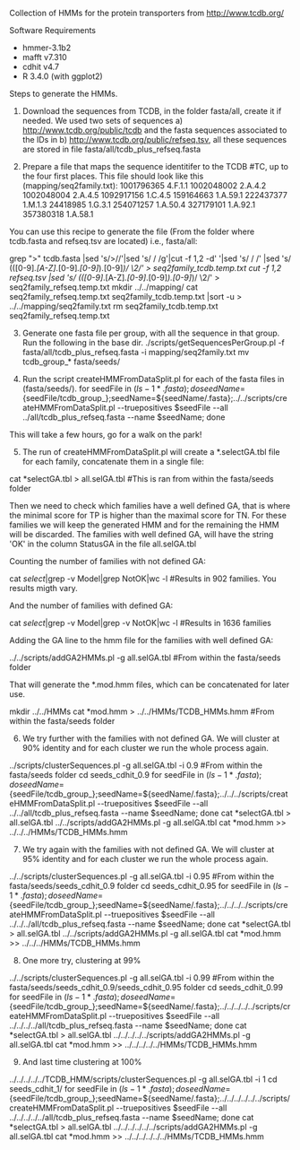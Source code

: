 Collection of HMMs for the protein transporters from http://www.tcdb.org/

Software Requirements

* hmmer-3.1b2
* mafft v7.310
* cdhit v4.7
* R 3.4.0 (with ggplot2)

Steps to generate the HMMs.

1. Download the sequences from TCDB, in the folder fasta/all, create it if needed.
  We used two sets of sequences a) http://www.tcdb.org/public/tcdb and the fasta sequences associated to the IDs in b) http://www.tcdb.org/public/refseq.tsv, all these sequences are stored in file fasta/all/tcdb_plus_refseq.fasta

2. Prepare a file that maps the sequence identitifer to the TCDB #TC, up to the four first places. This file should look like this (mapping/seq2family.txt):
 1001796365	4.F.1.1
 1002048002	2.A.4.2
 1002048004	2.A.4.5
 1092917156	1.C.4.5
 159164663	1.A.59.1
 222437377	1.M.1.3
 24418985	1.G.3.1
 254071257	1.A.50.4
 327179101	1.A.92.1
 357380318	1.A.58.1

You can use this recipe to generate the file (From the folder where tcdb.fasta and refseq.tsv are located) i.e., fasta/all:

  grep ">" tcdb.fasta |sed 's/>//'|sed 's/  / /g'|cut -f 1,2 -d' '|sed 's/ /	/' |sed 's/	\(\([0-9]*\.[A-Z]*\.[0-9]*\.[0-9]*\)\.[0-9]*\)/	\2/' > seq2family_tcdb.temp.txt
  cut -f 1,2 refseq.tsv |sed 's/	\(\([0-9]*\.[A-Z]*\.[0-9]*\.[0-9]*\)\.[0-9]*\)/	\2/' > seq2family_refseq.temp.txt
  mkdir ../../mapping/
  cat seq2family_refseq.temp.txt seq2family_tcdb.temp.txt |sort -u > ../../mapping/seq2family.txt
  rm seq2family_tcdb.temp.txt seq2family_refseq.temp.txt

3. Generate one fasta file per group, with all the sequence in that group. Run the following in the base dir.
  ./scripts/getSequencesPerGroup.pl -f fasta/all/tcdb_plus_refseq.fasta -i mapping/seq2family.txt
  mv tcdb_group_* fasta/seeds/

4. Run the script createHMMFromDataSplit.pl for each of the fasta files in (fasta/seeds/). 
  for seedFile in $(ls -1 *.fasta); do seedName=${seedFile/tcdb_group_};seedName=${seedName/\.fasta};../../scripts/createHMMFromDataSplit.pl --truepositives $seedFile --all ../all/tcdb_plus_refseq.fasta --name $seedName; done

 This will take a few hours, go for a walk on the park!

5. The run of createHMMFromDataSplit.pl will create a *.selectGA.tbl file for each family, concatenate them in a single file:

  cat *selectGA.tbl > all.selGA.tbl #This is ran from within the fasta/seeds folder

 Then we need to check which families have a well defined GA, that is where the minimal score for TP is higher than the maximal score for TN. For these families we will keep the generated HMM and for the remaining the HMM will be discarded. The families with well defined GA, will have the string 'OK' in the column StatusGA in the file all.selGA.tbl
 
 Counting the number of families with not defined GA:

  cat *select*|grep -v Model|grep NotOK|wc -l #Results in 902 families. You results migth vary.

 And the number of families with defined GA:

  cat *select*|grep -v Model|grep -v NotOK|wc -l #Results in 1636 families

 Adding the GA line to the hmm file for the families with well defined GA:

  ../../scripts/addGA2HMMs.pl -g all.selGA.tbl #From within the fasta/seeds folder

 That will generate the *.mod.hmm files, which can be concatenated for later use.

  mkdir ../../HMMs
  cat *mod.hmm > ../../HMMs/TCDB_HMMs.hmm #From within the fasta/seeds folder

6. We try further with the families with not defined GA. We will cluster at 90% identity and for each cluster we run the whole process again.

  ../scripts/clusterSequences.pl -g all.selGA.tbl -i 0.9 #From within the fasta/seeds folder
  cd seeds_cdhit_0.9
  for seedFile in $(ls -1 *.fasta); do seedName=${seedFile/tcdb_group_};seedName=${seedName/\.fasta};../../../scripts/createHMMFromDataSplit.pl --truepositives $seedFile --all ../../all/tcdb_plus_refseq.fasta --name $seedName; done
  cat *selectGA.tbl > all.selGA.tbl
  ../../scripts/addGA2HMMs.pl -g all.selGA.tbl
  cat *mod.hmm >> ../../../HMMs/TCDB_HMMs.hmm
  
7. We try again with the families with not defined GA. We will cluster at 95% identity and for each cluster we run the whole process again.

  ../../scripts/clusterSequences.pl -g all.selGA.tbl -i 0.95 #From within the fasta/seeds/seeds_cdhit_0.9 folder
  cd seeds_cdhit_0.95
  for seedFile in $(ls -1 *.fasta); do seedName=${seedFile/tcdb_group_};seedName=${seedName/\.fasta};../../../../scripts/createHMMFromDataSplit.pl --truepositives $seedFile --all ../../../all/tcdb_plus_refseq.fasta --name $seedName; done
  cat *selectGA.tbl > all.selGA.tbl
  ../../scripts/addGA2HMMs.pl -g all.selGA.tbl
  cat *mod.hmm >> ../../../HMMs/TCDB_HMMs.hmm

8. One more try, clustering at 99%

 ../../scripts/clusterSequences.pl -g all.selGA.tbl -i 0.99 #From within the fasta/seeds/seeds_cdhit_0.9/seeds_cdhit_0.95 folder
 cd seeds_cdhit_0.99
 for seedFile in $(ls -1 *.fasta); do seedName=${seedFile/tcdb_group_};seedName=${seedName/\.fasta};../../../../../scripts/createHMMFromDataSplit.pl --truepositives $seedFile --all ../../../../all/tcdb_plus_refseq.fasta --name $seedName; done
 cat *selectGA.tbl > all.selGA.tbl
 ../../../../../scripts/addGA2HMMs.pl -g all.selGA.tbl
 cat *mod.hmm >> ../../../../../HMMs/TCDB_HMMs.hmm

9. And last time clustering at 100%

 ../../../../../TCDB_HMM/scripts/clusterSequences.pl -g all.selGA.tbl -i 1
 cd seeds_cdhit_1/
 for seedFile in $(ls -1 *.fasta); do seedName=${seedFile/tcdb_group_};seedName=${seedName/\.fasta};../../../../../../scripts/createHMMFromDataSplit.pl --truepositives $seedFile --all ../../../../../all/tcdb_plus_refseq.fasta --name $seedName; done
 cat *selectGA.tbl > all.selGA.tbl
 ../../../../../../scripts/addGA2HMMs.pl -g all.selGA.tbl
 cat *mod.hmm >> ../../../../../../HMMs/TCDB_HMMs.hmm

